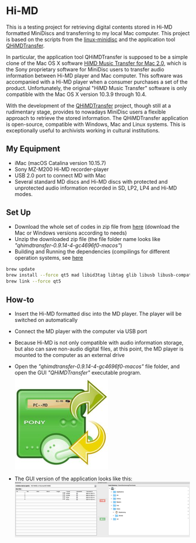 # Hi-MD #
This is a testing project for retrieving digital contents stored in Hi-MD formatted MiniDiscs and transferring to my local Mac computer. This project is based on the scripts from the [linux-minidisc](https://wiki.physik.fu-berlin.de/linux-minidisc/doku.php?id=start) and the application tool [QHiMDTransfer](https://wiki.physik.fu-berlin.de/linux-minidisc/doku.php?id=qhimdtransfer). 

In particular, the application tool QHiMDTransfer is supposed to be a simple clone of the Mac OS X software [HiMD Music Transfer for Mac 2.0](https://www.sony.com/electronics/support/downloads/W0002236), which is the Sony proprietary software for MiniDisc users to transfer audio information between Hi-MD player and Mac computer. This software was accompanied with a Hi-MD player when a consumer purchases a set of the product. Unfortunately, the original "HiMD Music Transfer" software is only compatible with the Mac OS X version 10.3.9 through 10.4. 

With the development of the [QHiMDTransfer](https://wiki.physik.fu-berlin.de/linux-minidisc/doku.php?id=qhimdtransfer) project, though still at a rudimentary stage, provides to nowadays MiniDisc users a flexible approach to retrieve the stored information. The QHiMDTransfer application is open-source, compatible with Windows, Mac and Linux systems. This is exceptionally useful to archivists working in cultural institutions.


## My Equipment ##
* iMac (macOS Catalina version 10.15.7) 
* Sony MZ-M200 Hi-MD recorder-player
* USB 2.0 port to connect MD with Mac
* Several standard MD discs and Hi-MD discs with protected and unprotected audio information recorded in SD, LP2, LP4 and Hi-MD modes.


## Set Up ##
* Download the whole set of codes in zip file from [here](https://github.com/thp/linux-minidisc/releases/tag/0.9.14.1) (download the Mac or Windows versions according to needs)
* Unzip the downloaded zip file (the file folder name looks like *"qhimdtransfer-0.9.14-4-gc4696f0-macos"*)
* Building and Running the dependencies (compilings for different operation systems, see [here](https://wiki.physik.fu-berlin.de/linux-minidisc/doku.php?id=start#building_and_running)
```bash
brew update
brew install --force qt5 mad libid3tag libtag glib libusb libusb-compat libgcrypt
brew link --force qt5
```

## How-to ##
* Insert the Hi-MD formatted disc into the MD player. The player will be switched on automatically
* Connect the MD player with the computer via USB port
* Because Hi-MD is not only compatible with audio information storage, but also can save non-audio digital files, at this point, the MD player is mounted to the computer as an external drive

* Open the *"qhimdtransfer-0.9.14-4-gc4696f0-macos"* file folder, and open the GUI *"QHiMDTransfer"* executable program. 
![qhimdtransfer](qhimdtransfer.jpg)

* The GUI version of the application looks like this:
![qhimdtransfer-gui](qhimdtransfer-gui.png)

